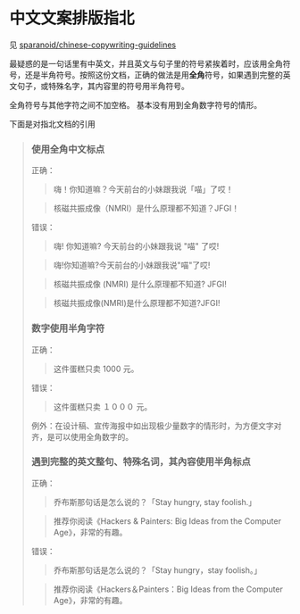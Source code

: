 <!-- TITLE: 排版 -->

# 中文文案排版指北

见 [sparanoid/chinese-copywriting-guidelines](https://github.com/sparanoid/chinese-copywriting-guidelines)

最疑惑的是一句话里有中英文，并且英文与句子里的符号紧挨着时，应该用全角符号，还是半角符号。按照这份文档，正确的做法是用**全角**符号，如果遇到完整的英文句子，或特殊名字，其内容里的符号用半角符号。

全角符号与其他字符之间不加空格。
基本没有用到全角数字符号的情形。

下面是对指北文档的引用

> ### 使用全角中文标点
> 
> 正确：
> 
> > 嗨！你知道嘛？今天前台的小妹跟我说「喵」了哎！
> 
> > 核磁共振成像（NMRI）是什么原理都不知道？JFGI！
> 
> 错误：
> 
> > 嗨! 你知道嘛? 今天前台的小妹跟我说 "喵" 了哎!
> 
> > 嗨!你知道嘛?今天前台的小妹跟我说"喵"了哎!
> 
> > 核磁共振成像 (NMRI) 是什么原理都不知道? JFGI!
> 
> > 核磁共振成像(NMRI)是什么原理都不知道?JFGI!
> 
> ### 数字使用半角字符
> 
> 正确：
> 
> > 这件蛋糕只卖 1000 元。
> 
> 错误：
> 
> > 这件蛋糕只卖 １０００ 元。
> 
> 例外：在设计稿、宣传海报中如出现极少量数字的情形时，为方便文字对齐，是可以使用全角数字的。
> 
> ### 遇到完整的英文整句、特殊名词，其內容使用半角标点
> 
> 正确：
> 
> > 乔布斯那句话是怎么说的？「Stay hungry, stay foolish.」
> 
> > 推荐你阅读《Hackers & Painters: Big Ideas from the Computer Age》，非常的有趣。
> 
> 错误：
> 
> > 乔布斯那句话是怎么说的？「Stay hungry，stay foolish。」
> 
> > 推荐你阅读《Hackers＆Painters：Big Ideas from the Computer Age》，非常的有趣。